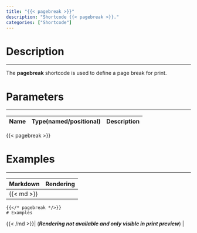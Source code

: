 ```yaml
---
title: "{{< pagebreak >}}"
description: "Shortcode {{< pagebreak >}}."
categories: ["Shortcode"]
---
```


# Description
---

The **pagebreak** shortcode is used to define a page break for print.

# Parameters
---

| Name | Type(named/positional) | Description |
| ---- | ---------------------- | ----------- |

{{< pagebreak >}}
# Examples
---

| Markdown | Rendering |
| -------- | --------- |
|{{< md >}}
```
{{</* pagebreak */>}}
# Examples
```
{{< /md >}}| (***Rendering not available and only visible in print preview***) |
